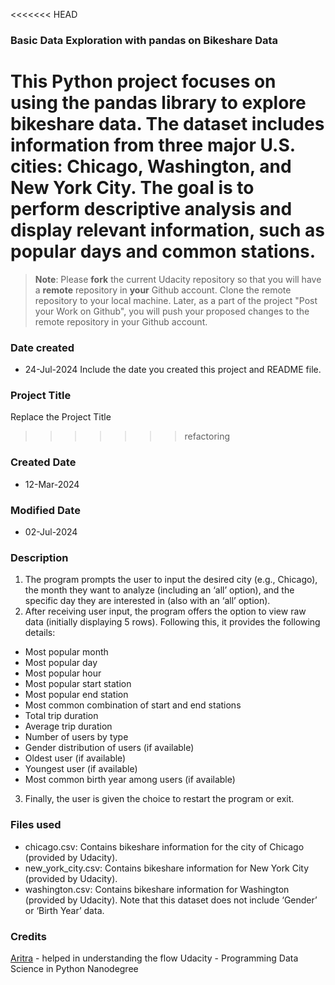 <<<<<<< HEAD
### Basic Data Exploration with pandas on Bikeshare Data
This Python project focuses on using the pandas library to explore bikeshare data. The dataset includes information from three major U.S. cities: Chicago, Washington, and New York City. The goal is to perform descriptive analysis and display relevant information, such as popular days and common stations.
=======
>**Note**: Please **fork** the current Udacity repository so that you will have a **remote** repository in **your** Github account. Clone the remote repository to your local machine. Later, as a part of the project "Post your Work on Github", you will push your proposed changes to the remote repository in your Github account.

### Date created
- 24-Jul-2024
Include the date you created this project and README file.

### Project Title
Replace the Project Title
>>>>>>> refactoring

### Created Date 
- 12-Mar-2024
### Modified Date
- 02-Jul-2024
### Description
1. The program prompts the user to input the desired city (e.g., Chicago), the month they want to analyze (including an ‘all’ option), and the specific day they are interested in (also with an ‘all’ option).
2. After receiving user input, the program offers the option to view raw data (initially displaying 5 rows). Following this, it provides the following details:
 - Most popular month
 - Most popular day
 - Most popular hour
 - Most popular start station
 - Most popular end station
 - Most common combination of start and end stations
 - Total trip duration
 - Average trip duration
 - Number of users by type
 - Gender distribution of users (if available)
 - Oldest user (if available)
 - Youngest user (if available)
 - Most common birth year among users (if available)
3. Finally, the user is given the choice to restart the program or exit.

### Files used
 - chicago.csv: Contains bikeshare information for the city of Chicago (provided by Udacity).
 - new_york_city.csv: Contains bikeshare information for New York City (provided by Udacity).
 - washington.csv: Contains bikeshare information for Washington (provided by Udacity). Note that this dataset does not include ‘Gender’ or ‘Birth Year’ data.

### Credits
[Aritra](https://github.com/Aritra96/bikeshare-project) - helped in understanding the flow
Udacity - Programming Data Science in Python Nanodegree 

